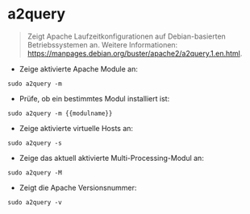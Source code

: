# a2query

> Zeigt Apache Laufzeitkonfigurationen auf Debian-basierten Betriebssystemen an.
> Weitere Informationen: <https://manpages.debian.org/buster/apache2/a2query.1.en.html>.

- Zeige aktivierte Apache Module an:

`sudo a2query -m`

- Prüfe, ob ein bestimmtes Modul installiert ist:

`sudo a2query -m {{modulname}}`

- Zeige aktivierte virtuelle Hosts an:

`sudo a2query -s`

- Zeige das aktuell aktivierte Multi-Processing-Modul an:

`sudo a2query -M`

- Zeigt die Apache Versionsnummer:

`sudo a2query -v`
